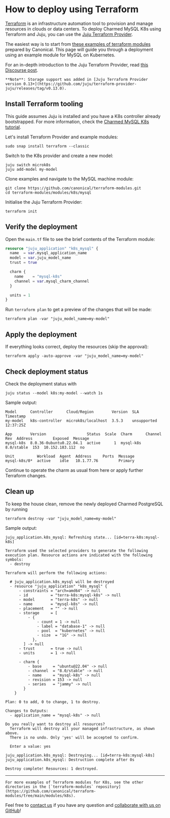 # How to deploy using Terraform

[Terraform](https://www.terraform.io/) is an infrastructure automation tool to provision and manage resources in clouds or data centers. To deploy Charmed MySQL K8s using Terraform and Juju, you can use the [Juju Terraform Provider](https://registry.terraform.io/providers/juju/juju/latest). 

The easiest way is to start from [these examples of terraform modules](https://github.com/canonical/terraform-modules) prepared by Canonical. This page will guide you through a deployment using an example module for MySQL on Kubernetes.

For an in-depth introduction to the Juju Terraform Provider, read [this Discourse post](https://discourse.charmhub.io/t/6939).

```{note}
**Note**: Storage support was added in [Juju Terraform Provider version 0.13+](https://github.com/juju/terraform-provider-juju/releases/tag/v0.13.0).
```

## Install Terraform tooling

This guide assumes Juju is installed and you have a K8s controller already bootstrapped. For more information, check the [Charmed MySQL K8s tutorial](/tutorial/index).

Let's install Terraform Provider and example modules:
```shell
sudo snap install terraform --classic
```
Switch to the K8s provider and create a new model:
```shell
juju switch microk8s
juju add-model my-model
```
Clone examples and navigate to the MySQL machine module:
```shell
git clone https://github.com/canonical/terraform-modules.git
cd terraform-modules/modules/k8s/mysql
```

Initialise the Juju Terraform Provider:
```shell
terraform init
```

## Verify the deployment

Open the `main.tf` file to see the brief contents of the Terraform module:

```tf
resource "juju_application" "k8s_mysql" {
  name  = var.mysql_application_name
  model = var.juju_model_name
  trust = true

  charm {
    name    = "mysql-k8s"
    channel = var.mysql_charm_channel
  }

  units = 1
}
```

Run `terraform plan` to get a preview of the changes that will be made:

```shell
terraform plan -var "juju_model_name=my-model"
```

## Apply the deployment

If everything looks correct, deploy the resources (skip the approval):

```shell
terraform apply -auto-approve -var "juju_model_name=my-model"
```

## Check deployment status

Check the deployment status with 

```shell
juju status --model k8s:my-model --watch 1s
```

Sample output:

```shell
Model      Controller      Cloud/Region        Version  SLA          Timestamp
my-model   k8s-controller  microk8s/localhost  3.5.3    unsupported  12:37:25Z

App        Version                  Status  Scale  Charm      Channel     Rev  Address         Exposed  Message
mysql-k8s  8.0.36-0ubuntu0.22.04.1  active      1  mysql-k8s  8.0/stable  153  10.152.183.112  no

Unit          Workload  Agent  Address     Ports  Message
mysql-k8s/0*  active    idle   10.1.77.76         Primary

```

Continue to operate the charm as usual from here or apply further Terraform changes.

## Clean up

To keep the house clean, remove the newly deployed Charmed PostgreSQL by running
```shell
terraform destroy -var "juju_model_name=my-model"
```

Sample output:
```shell
juju_application.k8s_mysql: Refreshing state... [id=terra-k8s:mysql-k8s]

Terraform used the selected providers to generate the following execution plan. Resource actions are indicated with the following symbols:
  - destroy

Terraform will perform the following actions:

  # juju_application.k8s_mysql will be destroyed
  - resource "juju_application" "k8s_mysql" {
      - constraints = "arch=amd64" -> null
      - id          = "terra-k8s:mysql-k8s" -> null
      - model       = "terra-k8s" -> null
      - name        = "mysql-k8s" -> null
      - placement   = "" -> null
      - storage     = [
          - {
              - count = 1 -> null
              - label = "database-1" -> null
              - pool  = "kubernetes" -> null
              - size  = "1G" -> null
            },
        ] -> null
      - trust       = true -> null
      - units       = 1 -> null

      - charm {
          - base     = "ubuntu@22.04" -> null
          - channel  = "8.0/stable" -> null
          - name     = "mysql-k8s" -> null
          - revision = 153 -> null
          - series   = "jammy" -> null
        }
    }

Plan: 0 to add, 0 to change, 1 to destroy.

Changes to Outputs:
  - application_name = "mysql-k8s" -> null

Do you really want to destroy all resources?
  Terraform will destroy all your managed infrastructure, as shown above.
  There is no undo. Only 'yes' will be accepted to confirm.

  Enter a value: yes

juju_application.k8s_mysql: Destroying... [id=terra-k8s:mysql-k8s]
juju_application.k8s_mysql: Destruction complete after 0s

Destroy complete! Resources: 1 destroyed.
```
---

```{note}
For more examples of Terraform modules for K8s, see the other directories in the [`terraform-modules` repository](https://github.com/canonical/terraform-modules/tree/main/modules/k8s).
```

Feel free to [contact us](/reference/contacts) if you have any question and [collaborate with us on GitHub](https://github.com/canonical/terraform-modules)!

